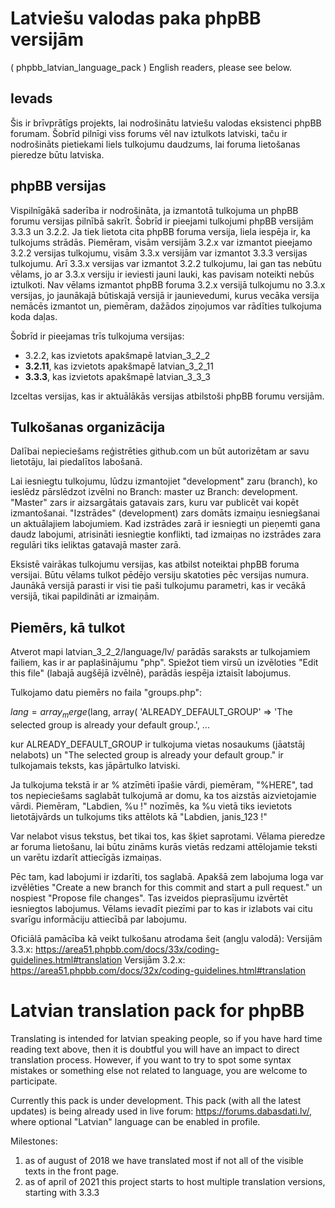 # Latviešu valodas paka phpBB versijām
( phpbb_latvian_language_pack )
English readers, please see below.

## Ievads
Šis ir brīvprātīgs projekts, lai nodrošinātu latviešu valodas eksistenci phpBB forumam. Šobrīd pilnīgi viss forums vēl nav iztulkots latviski, taču ir nodrošināts pietiekami liels tulkojumu daudzums, lai foruma lietošanas pieredze būtu latviska.

## phpBB versijas
Vispilnīgākā saderība ir nodrošināta, ja izmantotā tulkojuma un phpBB forumu versijas pilnībā sakrīt. Šobrīd ir pieejami tulkojumi phpBB versijām 3.3.3 un 3.2.2.
Ja tiek lietota cita phpBB foruma versija, liela iespēja ir, ka tulkojums strādās. Piemēram, visām versijām 3.2.x var izmantot pieejamo 3.2.2 versijas tulkojumu, visām 3.3.x versijām var izmantot 3.3.3 versijas tulkojumu. Arī 3.3.x versijas var izmantot 3.2.2 tulkojumu, lai gan tas nebūtu vēlams, jo ar 3.3.x versiju ir ieviesti jauni lauki, kas pavisam noteikti nebūs iztulkoti. Nav vēlams izmantot phpBB foruma 3.2.x versijā tulkojumu no 3.3.x versijas, jo jaunākajā būtiskajā versijā ir jaunievedumi, kurus vecāka versija nemācēs izmantot un, piemēram, dažādos ziņojumos var rādīties tulkojuma koda daļas.

Šobrīd ir pieejamas trīs tulkojuma versijas:
- 3.2.2, kas izvietots apakšmapē latvian_3_2_2
- **3.2.11**, kas izvietots apakšmapē latvian_3_2_11
- **3.3.3**, kas izvietots apakšmapē latvian_3_3_3

Izceltas versijas, kas ir aktuālākās versijas atbilstoši phpBB forumu versijām.

## Tulkošanas organizācija
Dalībai nepieciešams reģistrēties github.com un būt autorizētam ar savu lietotāju, lai piedalītos labošanā.

Lai iesniegtu tulkojumu, lūdzu izmantojiet "development" zaru (branch), ko ieslēdz pārslēdzot izvēlni no Branch: master uz Branch: development. "Master" zars ir aizsargātais gatavais zars, kuru var publicēt vai kopēt izmantošanai. "Izstrādes" (development) zars domāts izmaiņu iesniegšanai un aktuālajiem labojumiem. Kad izstrādes zarā ir iesniegti un pieņemti gana daudz labojumi, atrisināti iesniegtie konflikti, tad izmaiņas no izstrādes zara regulāri tiks ieliktas gatavajā master zarā.

Eksistē vairākas tulkojumu versijas, kas atbilst noteiktai phpBB foruma versijai. Būtu vēlams tulkot pēdējo versiju skatoties pēc versijas numura. Jaunākā versijā parasti ir visi tie paši tulkojumu parametri, kas ir vecākā versijā, tikai papildināti ar izmaiņām.

## Piemērs, kā tulkot
Atverot mapi latvian_3_2_2/language/lv/ parādās saraksts ar tulkojamiem failiem, kas ir ar paplašinājumu "php". Spiežot tiem virsū un izvēloties "Edit this file" (labajā augšējā izvēlnē), parādās iespēja iztaisīt labojumus.

Tulkojamo datu piemērs no faila "groups.php":

$lang = array_merge($lang, array(
	'ALREADY_DEFAULT_GROUP'		=> 'The selected group is already your default group.',
  ...

kur ALREADY_DEFAULT_GROUP ir tulkojuma vietas nosaukums (jāatstāj nelabots) un "The selected group is already your default group." ir tulkojamais teksts, kas jāpārtulko latviski.

Ja tulkojuma tekstā ir ar % atzīmēti īpašie vārdi, piemēram, "%HERE", tad tos nepieciešams saglabāt tulkojumā ar domu, ka tos aizstās aizvietojamie vārdi. Piemēram, "Labdien, %u !" nozīmēs, ka %u vietā tiks ievietots lietotājvārds un tulkojums tiks attēlots kā "Labdien, janis_123 !"

Var nelabot visus tekstus, bet tikai tos, kas šķiet saprotami. Vēlama pieredze ar foruma lietošanu, lai būtu zināms kurās vietās redzami attēlojamie teksti un varētu izdarīt attiecīgās izmaiņas.

Pēc tam, kad labojumi ir izdarīti, tos saglabā. Apakšā zem labojuma loga var izvēlēties "Create a new branch for this commit and start a pull request." un nospiest "Propose file changes". Tas izveidos pieprasījumu izvērtēt iesniegtos labojumus.
Vēlams ievadīt piezīmi par to kas ir izlabots vai citu svarīgu informāciju attiecībā par labojumu.

Oficiālā pamācība kā veikt tulkošanu atrodama šeit (angļu valodā):
Versijām 3.3.x: https://area51.phpbb.com/docs/33x/coding-guidelines.html#translation
Versijām 3.2.x: https://area51.phpbb.com/docs/32x/coding-guidelines.html#translation

# Latvian translation pack for phpBB

Translating is intended for latvian speaking people, so if you have hard time reading text above, then it is doubtful you will have an impact to direct translation process. However, if you want to try to spot some syntax mistakes or something else not related to language, you are welcome to participate.

Currently this pack is under development. This pack (with all the latest updates) is being already used in live forum: https://forums.dabasdati.lv/, where optional "Latvian" language can be enabled in profile.

Milestones:
1) as of august of 2018 we have translated most if not all of the visible texts in the front page.
2) as of april of 2021 this project starts to host multiple translation versions, starting with 3.3.3
